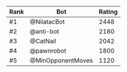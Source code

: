 Rank|Bot|Rating
---|---|---
#1|@NilatacBot|2448
#2|@anti-bot|2180
#3|@CatNail|2042
#4|@pawnrobot|1800
#5|@MinOpponentMoves|1120
